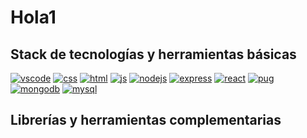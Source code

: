 # Hola1

## Stack de tecnologías y herramientas básicas
[![vscode](https://skillicons.dev/icons?i=vscode)](https://code.visualstudio.com/)
[![css](https://skillicons.dev/icons?i=css)](https://es.wikipedia.org/wiki/CSS)
[![html](https://skillicons.dev/icons?i=html)](https://es.wikipedia.org/wiki/HTML)
[![js](https://skillicons.dev/icons?i=js)](https://es.wikipedia.org/wiki/JavaScript)
[![nodejs](https://skillicons.dev/icons?i=nodejs)](https://nodejs.org/)
[![express](https://skillicons.dev/icons?i=express)](https://expressjs.com/es/)
[![react](https://skillicons.dev/icons?i=react)](https://es.react.dev/)
[![pug](https://skillicons.dev/icons?i=pug)](https://pugjs.org/)
[![mongodb](https://skillicons.dev/icons?i=mongodb)](https://www.mongodb.com/es)
[![mysql](https://skillicons.dev/icons?i=mysql)](https://www.mysql.com/)

## Librerías y herramientas complementarias
